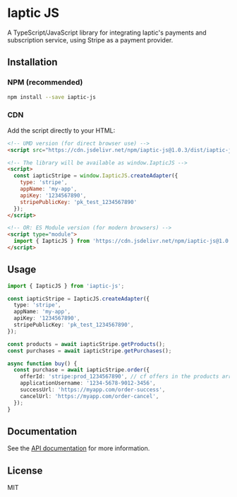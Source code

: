 # Iaptic JS

A TypeScript/JavaScript library for integrating Iaptic's payments and subscription service, using Stripe as a payment provider.

## Installation 

### NPM (recommended)
```bash
npm install --save iaptic-js
```

### CDN
Add the script directly to your HTML:
```html
<!-- UMD version (for direct browser use) -->
<script src="https://cdn.jsdelivr.net/npm/iaptic-js@1.0.3/dist/iaptic-js.js"></script>

<!-- The library will be available as window.IapticJS -->
<script>
  const iapticStripe = window.IapticJS.createAdapter({
    type: 'stripe',
    appName: 'my-app',
    apiKey: '1234567890',
    stripePublicKey: 'pk_test_1234567890'
  });
</script>

<!-- OR: ES Module version (for modern browsers) -->
<script type="module">
  import { IapticJS } from 'https://cdn.jsdelivr.net/npm/iaptic-js@1.0.3/dist/iaptic-js.esm.js';
</script>
```

## Usage

```ts
import { IapticJS } from 'iaptic-js';

const iapticStripe = IapticJS.createAdapter({
  type: 'stripe',
  appName: 'my-app',
  apiKey: '1234567890',
  stripePublicKey: 'pk_test_1234567890',
});

const products = await iapticStripe.getProducts();
const purchases = await iapticStripe.getPurchases();

async function buy() {
  const purchase = await iapticStripe.order({
    offerId: 'stripe:prod_1234567890', // cf offers in the products array
    applicationUsername: '1234-5678-9012-3456',
    successUrl: 'https://myapp.com/order-success',
    cancelUrl: 'https://myapp.com/order-cancel',
  });
}
```

## Documentation

See the [API documentation](https://www.iaptic.com/documentation/iaptic-js) for more information.

## License

MIT
